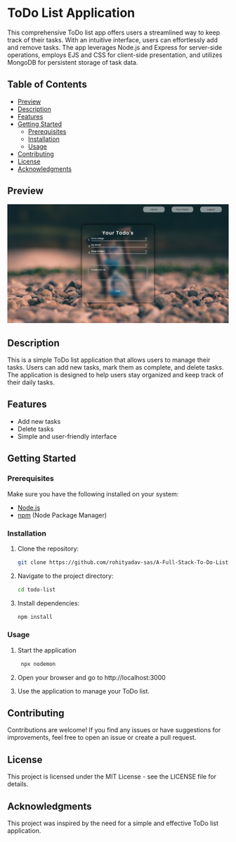 # ToDo List Application
   This comprehensive ToDo list app offers users a streamlined way to keep track of their tasks. With an intuitive interface, users can effortlessly add and remove tasks. The app leverages Node.js and Express for    server-side operations, employs EJS and CSS for client-side presentation, and utilizes MongoDB for persistent storage of task data.

## Table of Contents

- [Preview](#preview)
- [Description](#description)
- [Features](#features)
- [Getting Started](#getting-started)
   - [Prerequisites](#prerequisites)
   - [Installation](#installation)
   - [Usage](#usage)
- [Contributing](#contributing)
- [License](#license)
- [Acknowledgments](#acknowledgments)

## Preview

![preview.png](./assets/preview.png?raw=true)

## Description

This is a simple ToDo list application that allows users to manage their tasks. Users can add new tasks, mark them as complete, and delete tasks. The application is designed to help users stay organized and keep track of their daily tasks.

## Features

- Add new tasks
- Delete tasks
- Simple and user-friendly interface

## Getting Started

### Prerequisites

Make sure you have the following installed on your system:

- [Node.js](https://nodejs.org/)
- [npm](https://www.npmjs.com/) (Node Package Manager)

### Installation

1. Clone the repository:
    ```bash
    git clone https://github.com/rohityadav-sas/A-Full-Stack-To-Do-List/
    ```
    
2. Navigate to the project directory:
    ```bash
    cd todo-list
    ```
    
4. Install dependencies:
    ```bash
    npm install
    ```

### Usage
1. Start the application
   ```bash
    npx nodemon
   ```
   
2. Open your browser and go to http://localhost:3000
3. Use the application to manage your ToDo list.

## Contributing
Contributions are welcome! If you find any issues or have suggestions for improvements, feel free to open an issue or create a pull request.

## License
This project is licensed under the MIT License - see the LICENSE file for details.

## Acknowledgments
This project was inspired by the need for a simple and effective ToDo list application.

